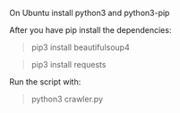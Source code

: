 On Ubuntu install python3 and python3-pip

After you have pip install the dependencies:

> pip3 install beautifulsoup4

> pip3 install requests

Run the script with:

> python3 crawler.py
